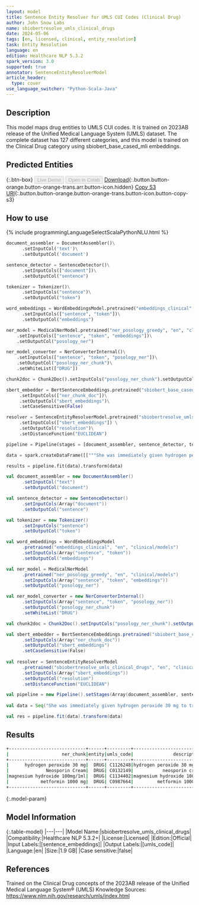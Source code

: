 ```yaml
---
layout: model
title: Sentence Entity Resolver for UMLS CUI Codes (Clinical Drug)
author: John Snow Labs
name: sbiobertresolve_umls_clinical_drugs
date: 2024-05-06
tags: [en, licensed, clinical, entity_resolution]
task: Entity Resolution
language: en
edition: Healthcare NLP 5.3.2
spark_version: 3.0
supported: true
annotator: SentenceEntityResolverModel
article_header:
  type: cover
use_language_switcher: "Python-Scala-Java"
---
```


## Description

This model maps drug entities to UMLS CUI codes. It is trained on 2023AB release of the Unified Medical Language System (UMLS) dataset. The complete dataset has 127 different categories, and this model is trained on the Clinical Drug category using sbiobert_base_cased_mli embeddings.

## Predicted Entities



{:.btn-box}
<button class="button button-orange" disabled>Live Demo</button>
<button class="button button-orange" disabled>Open in Colab</button>
[Download](https://s3.amazonaws.com/auxdata.johnsnowlabs.com/clinical/models/sbiobertresolve_umls_clinical_drugs_en_5.3.2_3.0_1714981783667.zip){:.button.button-orange.button-orange-trans.arr.button-icon.hidden}
[Copy S3 URI](s3://auxdata.johnsnowlabs.com/clinical/models/sbiobertresolve_umls_clinical_drugs_en_5.3.2_3.0_1714981783667.zip){:.button.button-orange.button-orange-trans.button-icon.button-copy-s3}

## How to use



<div class="tabs-box" markdown="1">
{% include programmingLanguageSelectScalaPythonNLU.html %}
  
```python
document_assembler = DocumentAssembler()\
      .setInputCol('text')\
      .setOutputCol('document')

sentence_detector = SentenceDetector()\
      .setInputCols(["document"])\
      .setOutputCol("sentence")

tokenizer = Tokenizer()\
      .setInputCols("sentence")\
      .setOutputCol("token")

word_embeddings = WordEmbeddingsModel.pretrained("embeddings_clinical", "en", "clinical/models")\
      .setInputCols(["sentence", "token"])\
      .setOutputCol("embeddings")

ner_model = MedicalNerModel.pretrained("ner_posology_greedy", "en", "clinical/models")\
    .setInputCols(["sentence", "token", "embeddings"])\
    .setOutputCol("posology_ner")

ner_model_converter = NerConverterInternal()\
    .setInputCols(["sentence", "token", "posology_ner"])\
    .setOutputCol("posology_ner_chunk")\
    .setWhiteList(["DRUG"])

chunk2doc = Chunk2Doc().setInputCols("posology_ner_chunk").setOutputCol("ner_chunk_doc")

sbert_embedder = BertSentenceEmbeddings.pretrained("sbiobert_base_cased_mli","en","clinical/models")\
     .setInputCols(["ner_chunk_doc"])\
     .setOutputCol("sbert_embeddings")\
     .setCaseSensitive(False)

resolver = SentenceEntityResolverModel.pretrained("sbiobertresolve_umls_clinical_drugs","en", "clinical/models") \
     .setInputCols(["sbert_embeddings"]) \
     .setOutputCol("resolution")\
     .setDistanceFunction("EUCLIDEAN")

pipeline = Pipeline(stages = [document_assembler, sentence_detector, tokenizer, word_embeddings, ner_model, ner_model_converter, chunk2doc, sbert_embedder, resolver])

data = spark.createDataFrame([["""She was immediately given hydrogen peroxide 30 mg to treat the infection on her leg, and has been advised Neosporin Cream for 5 days. She has a history of taking magnesium hydroxide 100mg/1ml and metformin 1000 mg."""]]).toDF("text")

results = pipeline.fit(data).transform(data)
```
```scala
val document_assembler = new DocumentAssembler()
      .setInputCol("text")
      .setOutputCol("document")

val sentence_detector = new SentenceDetector()
      .setInputCols(Array("document"))
      .setOutputCol("sentence")

val tokenizer = new Tokenizer()
      .setInputCols("sentence")
      .setOutputCol("token")

val word_embeddings = WordEmbeddingsModel
      .pretrained("embeddings_clinical", "en", "clinical/models")
      .setInputCols(Array("sentence", "token"))
      .setOutputCol("embeddings")

val ner_model = MedicalNerModel
      .pretrained("ner_posology_greedy", "en", "clinical/models")
      .setInputCols(Array("sentence", "token", "embeddings"))
      .setOutputCol("posology_ner")

val ner_model_converter = new NerConverterInternal()
      .setInputCols(Array("sentence", "token", "posology_ner"))
      .setOutputCol("posology_ner_chunk")
      .setWhiteList("DRUG")

val chunk2doc = Chunk2Doc().setInputCols("posology_ner_chunk").setOutputCol("ner_chunk_doc")

val sbert_embedder = BertSentenceEmbeddings.pretrained("sbiobert_base_cased_mli", "en","clinical/models")
      .setInputCols(Array("ner_chunk_doc"))
      .setOutputCol("sbert_embeddings")
      .setCaseSensitive(False)
    
val resolver = SentenceEntityResolverModel
      .pretrained("sbiobertresolve_umls_clinical_drugs", "en", "clinical/models") 
      .setInputCols(Array("sbert_embeddings")) 
      .setOutputCol("resolution")
      .setDistanceFunction("EUCLIDEAN")

val pipeline = new Pipeline().setStages(Array(document_assembler, sentence_detector, tokenizer, word_embeddings, ner_model, ner_model_converter, chunk2doc, sbert_embedder, resolver))
    
val data = Seq("She was immediately given hydrogen peroxide 30 mg to treat the infection on her leg, and has been advised Neosporin Cream for 5 days. She has a history of taking magnesium hydroxide 100mg/1ml and metformin 1000 mg.").toDF("text") 

val res = pipeline.fit(data).transform(data)
```
</div>

## Results

```bash
+-----------------------------+------+---------+--------------------------+------------------------------------------------------------+------------------------------------------------------------+
|                    ner_chunk|entity|umls_code|               description|                                               all_k_results|                                           all_k_resolutions|
+-----------------------------+------+---------+--------------------------+------------------------------------------------------------+------------------------------------------------------------+
|      hydrogen peroxide 30 mg|  DRUG| C1126248|hydrogen peroxide 30 mg/ml|C1126248:::C0304655:::C1605252:::C0304656:::C1154260:::C2...|hydrogen peroxide 30 mg/ml:::hydrogen peroxide solution 3...|
|              Neosporin Cream|  DRUG| C0132149|           neosporin cream|C0132149:::C4722788:::C0704071:::C0698988:::C1252084:::C3...|neosporin cream:::neomycin sulfate cream:::neosporin topi...|
|magnesium hydroxide 100mg/1ml|  DRUG| C1134402|magnesium hydroxide 100 mg|C1134402:::C1126785:::C4317023:::C4051486:::C4047137:::C1...|magnesium hydroxide 100 mg:::magnesium hydroxide 100 mg/m...|
|            metformin 1000 mg|  DRUG| C0987664|         metformin 1000 mg|C0987664:::C2719784:::C0978482:::C2719786:::C4282269:::C2...|metformin 1000 mg:::metformin hydrochloride 1000 mg:::met...|
+-----------------------------+------+---------+--------------------------+------------------------------------------------------------+------------------------------------------------------------+
```

{:.model-param}
## Model Information

{:.table-model}
|---|---|
|Model Name:|sbiobertresolve_umls_clinical_drugs|
|Compatibility:|Healthcare NLP 5.3.2+|
|License:|Licensed|
|Edition:|Official|
|Input Labels:|[sentence_embeddings]|
|Output Labels:|[umls_code]|
|Language:|en|
|Size:|1.9 GB|
|Case sensitive:|false|

## References

Trained on the Clinical Drug concepts of the 2023AB release of the Unified Medical Language System® (UMLS) Knowledge Sources: https://www.nlm.nih.gov/research/umls/index.html
